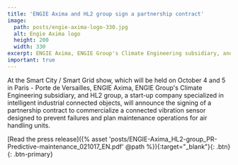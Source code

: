 ```yaml
---
title: 'ENGIE Axima and HL2 group sign a partnership contract'
image:
  path: posts/engie-axima-logo-330.jpg
  alt: Engie Axima logo
  height: 200
  width: 330
excerpt: ENGIE Axima, ENGIE Group's Climate Engineering subsidiary, and HL2 group will announce the signing of a partnership contract
important: true
---
```


At the Smart City / Smart Grid show, which will be held on October 4 and 5 in Paris - Porte de Versailles, ENGIE Axima, ENGIE Group's Climate Engineering subsidiary, and HL2 group, a start-up company specialized in intelligent industrial connected objects, will announce the signing of a partnership contract to commercialize a connected vibration sensor designed to prevent failures and plan maintenance operations for air handling units.<!--more-->

[Read the press release]({% asset 'posts/ENGIE-Axima_HL2-group_PR-Predictive-maintenance_021017_EN.pdf' @path %}){:target="_blank"}{: .btn}{: .btn-primary}
